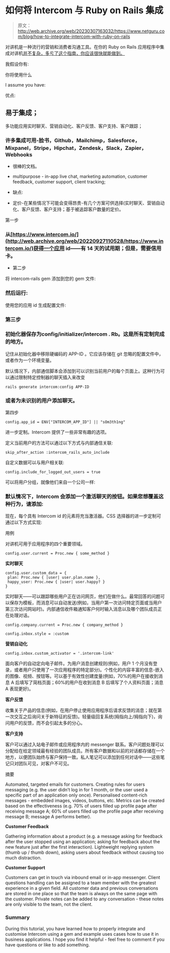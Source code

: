 # 如何将 Intercom 与 Ruby on Rails 集成

> 原文：<http://web.archive.org/web/20230307163032/https://www.netguru.com/blog/how-to-integrate-intercom-with-ruby-on-rails>

 对讲机是一种流行的营销和消费者沟通工具。在你的 Ruby on Rails 应用程序中集成对讲机[并不复杂，多亏了这个指南，你应该很快就能做到。](/web/20220927110528/https://www.netguru.com/services/ruby-on-rails-development)

我假设你有:

你将使用什么

I assume you have:

优点:

## 易于集成；

多功能应用实时聊天、营销自动化、客户反馈、客户支持、客户跟踪；

### 许多集成可用-脸书，Github，Mailchimp，Salesforce，Mixpanel，Stripe，Hipchat，Zendesk，Slack，Zapier，Webhooks

*   很棒的文档。

*   multipurpose - in-app live chat, marketing automation, customer feedback, customer support, client tracking;

*   缺点:

*   定价-在某些情况下可能会变得昂贵-有几个方案可供选择(实时聊天、营销自动化、客户反馈、客户支持；基于被追踪客户数量的定价。

第一步

### 从[https://www.intercom.io/](http://web.archive.org/web/20220927110528/https://www.intercom.io/)获得一个应用 id——有 14 天的试用期；但是，需要信用卡。

*   第二步

将 intercom-rails gem 添加到您的 gem 文件:

### 然后运行:

使用您的应用 id 生成配置文件:

### 第三步

### 初始化器保存为config/initializer/intercom . Rb。这是所有定制完成的地方。

记住从初始化器中移除硬编码的 APP-ID 。它应该存储在 git 忽略的配置文件中，或者作为一个环境变量。

默认情况下，内部通信脚本会添加到可以识别当前用户的每个页面上。这种行为可以通过限制特定控制器的聊天插入来改变

```
rails generate intercom:config APP-ID
```

### 或者为未识别的用户添加聊天。

第四步

```
config.app_id = ENV["INTERCOM_APP_ID"] || "sOm3th1ng"
```

进一步定制。Intercom 提供了一些非常有趣的选项。

定义当前用户的方法可以通过以下方式与内部通信关联:

```
skip_after_action :intercom_rails_auto_include
```

自定义数据可以与用户相关联:

```
config.include_for_logged_out_users = true
```

可以将用户分组，就像他们来自一个公司一样:

### 默认情况下，Intercom 会添加一个激活聊天的按钮。如果您想覆盖这种行为，请添加:

现在，每个具有 Intercom id 的元素将充当激活器。CSS 选择器的进一步定制可通过以下方式实现:

用例

对讲机可用于应用程序的四个重要领域。

```
config.user.current = Proc.new { some_method }
```

**实时聊天**

```
config.user.custom_data = {
 plan: Proc.new { |user| user.plan.name },
 happy_user: Proc.new { |user| user.happy? }
}
```

实时聊天——可以跟踪哪些用户正在访问网页，他们在做什么。最常回答的问题可以保存为模板，而消息可以自动发送(例如，当用户第一次访问特定页面或当用户第三次访问网站时)。内部通信收件箱通知客户何时输入消息以及哪个团队成员正在处理对话。

```
config.company.current = Proc.new { company_method }
```

```
config.inbox.style = :custom
```

**营销自动化**

```
config.inbox.custom_activator = '.intercom-link'
```

面向客户的自动定向电子邮件。为用户消息创建规则(例如，用户 1 个月没有登录，或者用户只使用了一次应用程序的特定部分)。个性化的内容丰富的信息-嵌入的图像、视频、按钮等。可以基于有效性创建度量(例如，70%的用户在接收到消息 A 后填写了简档页面；60%的用户在收到消息 B 后填写了个人资料页面；消息 A 表现更好)。

**客户反馈**

收集关于产品的信息(例如，在用户停止使用应用程序后请求反馈的消息；就在第一次交互之后询问关于新特征的反馈)。轻量级回复系统(拇指向上/拇指向下)，询问用户的反馈，而不会引起太多的分心。

**客户支持**

客户可以通过入站电子邮件或应用程序内的 messenger 联系。客户问题处理可以分配给在给定领域最有经验的团队成员。所有客户数据和以前的对话都存储在一个地方，以便团队始终与客户保持一致。私人笔记可以添加到任何对话中——这些笔记只对团队可见，对客户不可见。

摘要

Automated, targeted emails for customers. Creating rules for users messaging (e.g. the user didn’t log in for 1 month, or the user used a specific part of an application only once). Personalised content-rich messages - embedded images, videos, buttons, etc. Metrics can be created based on the effectiveness (e.g. 70% of users filled up profile page after receiving message A; 60% of users filled up the profile page after receiving message B; message A performs better).

**Customer Feedback**

Gathering information about a product (e.g. a message asking for feedback after the user stopped using an application; asking for feedback about the new feature just after the first interaction). Lightweight replying system (thumb up / thumb down), asking users about feedback without causing too much distraction.

**Customer Support**

Customers can get in touch via inbound email or in-app messenger. Client questions handling can be assigned to a team member with the greatest experience in a given field. All customer data and previous conversations are stored in one place so that the team is always on the same page with the customer. Private notes can be added to any conversation - these notes are only visible to the team, not the client.

### Summary

During this tutorial, you have learned how to properly integrate and customise Intercom using a gem and example uses cases how to use it in business applications. I hope you find it helpful - feel free to comment if you have questions or like to add something.